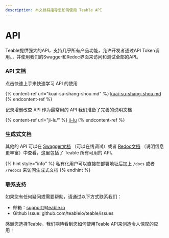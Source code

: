 ```yaml
---
description: 本文档将指导您如何使用 Teable API
---
```


# API

Teable提供强大的API，支持几乎所有产品功能，允许开发者通过API Token调用。，并使用我们的Swagger和Redoc界面来访问和测试全部的API。

### API 文档

点击快速上手来快速学习 API 的使用

{% content-ref url="kuai-su-shang-shou.md" %}
[kuai-su-shang-shou.md](kuai-su-shang-shou.md)
{% endcontent-ref %}

记录增删改查 API 作为最常用的 API 我们准备了完善的说明文档

{% content-ref url="ji-lu/" %}
[ji-lu](ji-lu/)
{% endcontent-ref %}

### 生成式文档

其他的 API 可以在 [Swagger文档](https://app.teable.cn/docs) （可以在线调试）或者 [Redoc文档](https://app.teable.cn/redocs) （说明信息更丰富）中查看，这里包括了 Teable 所有可用的 API。



{% hint style="info" %}
私有化用户可以直接在部署地址后加上 `/docs` 或者 `/redocs` 来访问生成式文档&#x20;
{% endhint %}

### 联系支持

如果您有任何疑问或需要帮助，请通过以下方式联系我们：

* 邮箱：support@teable.io
* Github Issue: github.com/teableio/teable/issues

感谢您选择Teable。我们期待看到您如何使用Teable API来创造令人惊叹的应用！

